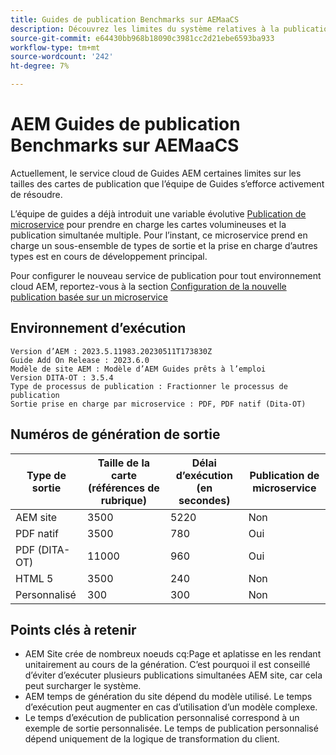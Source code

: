 ```yaml
---
title: Guides de publication Benchmarks sur AEMaaCS
description: Découvrez les limites du système relatives à la publication sur AEM Cloud.
source-git-commit: e64430bb968b18090c3981cc2d21ebe6593ba933
workflow-type: tm+mt
source-wordcount: '242'
ht-degree: 7%

---
```



# AEM Guides de publication Benchmarks sur AEMaaCS

Actuellement, le service cloud de Guides AEM certaines limites sur les tailles des cartes de publication que l’équipe de Guides s’efforce activement de résoudre.

L’équipe de guides a déjà introduit une variable évolutive [Publication de microservice](publish-microservice-architecture-and-performance.md) pour prendre en charge les cartes volumineuses et la publication simultanée multiple. Pour l’instant, ce microservice prend en charge un sous-ensemble de types de sortie et la prise en charge d’autres types est en cours de développement principal.

Pour configurer le nouveau service de publication pour tout environnement cloud AEM, reportez-vous à la section [Configuration de la nouvelle publication basée sur un microservice](configure-microservices.md)

## Environnement d’exécution

    Version d’AEM : 2023.5.11983.20230511T173830Z
    Guide Add On Release : 2023.6.0
    Modèle de site AEM : Modèle d’AEM Guides prêts à l’emploi
    Version DITA-OT : 3.5.4
    Type de processus de publication : Fractionner le processus de publication
    Sortie prise en charge par microservice : PDF, PDF natif (Dita-OT)

## Numéros de génération de sortie

| Type de sortie | Taille de la carte (références de rubrique) | Délai d’exécution (en secondes) | Publication de microservice |
|---------------|------------------------------|----------------------------|-----------------------|
| AEM site | 3500 | 5220 | Non |
| PDF natif | 3500 | 780 | Oui |
| PDF (DITA-OT) | 11000 | 960 | Oui |
| HTML 5 | 3500 | 240 | Non |
| Personnalisé | 300 | 300 | Non |

## Points clés à retenir

- AEM Site crée de nombreux noeuds cq:Page et aplatisse en les rendant unitairement au cours de la génération. C’est pourquoi il est conseillé d’éviter d’exécuter plusieurs publications simultanées AEM site, car cela peut surcharger le système.
- AEM temps de génération du site dépend du modèle utilisé. Le temps d’exécution peut augmenter en cas d’utilisation d’un modèle complexe.
- Le temps d’exécution de publication personnalisé correspond à un exemple de sortie personnalisée. Le temps de publication personnalisé dépend uniquement de la logique de transformation du client.
